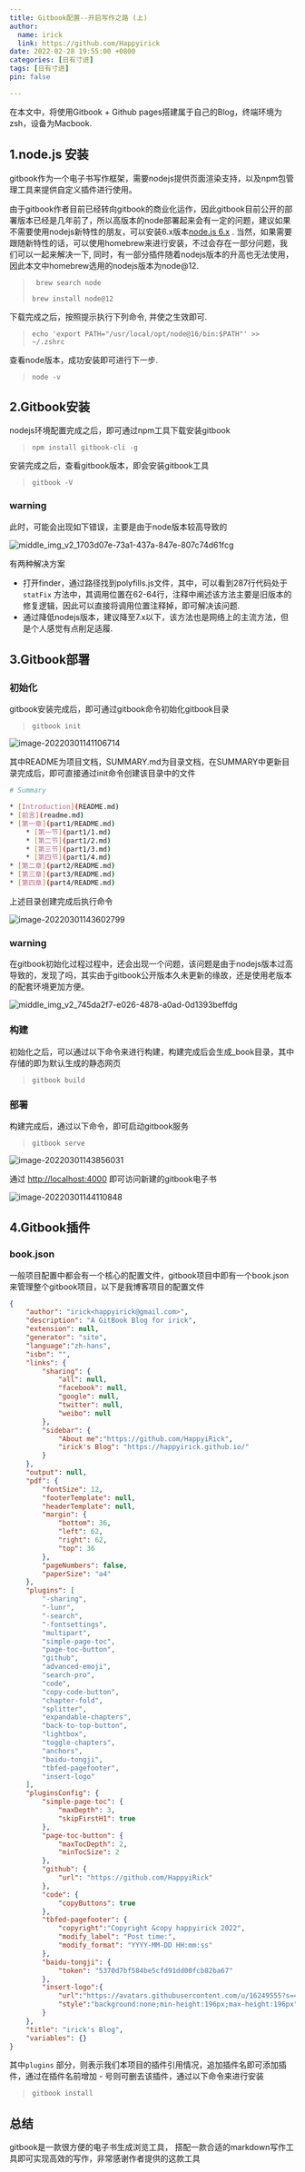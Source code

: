 ```yaml
---
title: Gitbook配置--开启写作之路 (上)
author:
  name: irick
  link: https://github.com/Happyirick
date: 2022-02-28 19:55:00 +0800
categories: [日有寸进]
tags: [日有寸进]
pin: false

---
```


在本文中，将使用Gitbook + Github pages搭建属于自己的Blog，终端环境为zsh，设备为Macbook. 

<!-- toc -->

## 1.node.js 安装

gitbook作为一个电子书写作框架，需要nodejs提供页面渲染支持，以及npm包管理工具来提供自定义插件进行使用。

由于gitbook作者目前已经转向gitbook的商业化运作，因此gitbook目前公开的部署版本已经是几年前了，所以高版本的node部署起来会有一定的问题，建议如果不需要使用nodejs新特性的朋友，可以安装6.x版本[node.js 6.x](https://registry.npmmirror.com/binary.html?path=node/latest-v6.x/) . 当然，如果需要跟随新特性的话，可以使用homebrew来进行安装，不过会存在一部分问题，我们可以一起来解决一下, 同时，有一部分插件随着nodejs版本的升高也无法使用，因此本文中homebrew选用的nodejs版本为node@12. 

> ``` brew search node```
>
> ```brew install node@12 ```

下载完成之后，按照提示执行下列命令, 并使之生效即可.

> ```echo 'export PATH="/usr/local/opt/node@16/bin:$PATH"' >> ~/.zshrc```

查看node版本，成功安装即可进行下一步.

> ```node -v```

## 2.Gitbook安装

nodejs环境配置完成之后，即可通过npm工具下载安装gitbook

> ```npm install gitbook-cli -g```

安装完成之后，查看gitbook版本，即会安装gitbook工具

> ```gitbook -V```

### warning 

此时，可能会出现如下错误，主要是由于node版本较高导致的

![middle_img_v2_1703d07e-73a1-437a-847e-807c74d61fcg](https://cdn.jsdelivr.net/gh/HappyiRick/Album/Blogimg/202203012020940.png)

有两种解决方案

- 打开finder，通过路径找到polyfills.js文件，其中，可以看到287行代码处于```statFix``` 方法中，其调用位置在62-64行，注释中阐述该方法主要是旧版本的修复逻辑，因此可以直接将调用位置注释掉，即可解决该问题.
- 通过降低nodejs版本，建议降至7.x以下，该方法也是网络上的主流方法，但是个人感觉有点削足适履.

## 3.Gitbook部署

### 初始化

gitbook安装完成后，即可通过gitbook命令初始化gitbook目录

> ```gitbook init```

![image-20220301141106714](https://cdn.jsdelivr.net/gh/HappyiRick/Album/Blogimg/202203012020934.png)

其中README为项目文档，SUMMARY.md为目录文档，在SUMMARY中更新目录完成后，即可直接通过init命令创建该目录中的文件

```bash
# Summary

* [Introduction](README.md)
* [前言](readme.md)
* [第一章](part1/README.md)
    * [第一节](part1/1.md)
    * [第二节](part1/2.md)
    * [第三节](part1/3.md)
    * [第四节](part1/4.md)
* [第二章](part2/README.md)
* [第三章](part3/README.md)
* [第四章](part4/README.md)
```

上述目录创建完成后执行命令

![image-20220301143602799](https://cdn.jsdelivr.net/gh/HappyiRick/Album/Blogimg/202203012020936.png)

### warning 

在gitbook初始化过程过程中，还会出现一个问题，该问题是由于nodejs版本过高导致的，发现了吗，其实由于gitbook公开版本久未更新的缘故，还是使用老版本的配套环境更加方便。

![middle_img_v2_745da2f7-e026-4878-a0ad-0d1393beffdg](https://cdn.jsdelivr.net/gh/HappyiRick/Album/Blogimg/202203012020939.png)

### 构建

初始化之后，可以通过以下命令来进行构建，构建完成后会生成_book目录，其中存储的即为默认生成的静态网页

> ```gitbook build```

### 部署

构建完成后，通过以下命令，即可启动gitbook服务

> ```gitbook serve```

![image-20220301143856031](https://cdn.jsdelivr.net/gh/HappyiRick/Album/Blogimg/202203012020937.png)

通过 [http://localhost:4000](http://localhost:4000) 即可访问新建的gitbook电子书

![image-20220301144110848](https://cdn.jsdelivr.net/gh/HappyiRick/Album/Blogimg/202203012020938.png)

## 4.Gitbook插件

### book.json

一般项目配置中都会有一个核心的配置文件，gitbook项目中即有一个book.json来管理整个gitbook项目，以下是我博客项目的配置文件

```json
{
    "author": "irick<happyirick@gmail.com>",
    "description": "A GitBook Blog for irick",
    "extension": null,
    "generator": "site",
    "language":"zh-hans",
    "isbn": "",
    "links": {
        "sharing": {
            "all": null,
            "facebook": null,
            "google": null,
            "twitter": null,
            "weibo": null
        },
        "sidebar": {
            "About me":"https://github.com/HappyiRick",
            "irick's Blog": "https://happyirick.github.io/"
        }
    },
    "output": null,
    "pdf": {
        "fontSize": 12,
        "footerTemplate": null,
        "headerTemplate": null,
        "margin": {
            "bottom": 36,
            "left": 62,
            "right": 62,
            "top": 36
        },
        "pageNumbers": false,
        "paperSize": "a4"
    },
    "plugins": [
        "-sharing",
        "-lunr", 
        "-search",
        "-fontsettings",
        "multipart",
        "simple-page-toc",
        "page-toc-button",
        "github",
        "advanced-emoji",
        "search-pro",
        "code",
        "copy-code-button",
        "chapter-fold",
        "splitter",
        "expandable-chapters",
        "back-to-top-button",
        "lightbox",
        "toggle-chapters",
        "anchors",
        "baidu-tongji",
        "tbfed-pagefooter",
        "insert-logo"
    ],
    "pluginsConfig": {
        "simple-page-toc": {
            "maxDepth": 3,
            "skipFirstH1": true
        },
        "page-toc-button": {
            "maxTocDepth": 2,
            "minTocSize": 2
        },
        "github": {
            "url": "https://github.com/HappyiRick"
        },
        "code": {
            "copyButtons": true
        },
        "tbfed-pagefooter": {
            "copyright":"Copyright &copy happyirick 2022",
            "modify_label": "Post time:",
            "modify_format": "YYYY-MM-DD HH:mm:ss"
        },
        "baidu-tongji": {
            "token": "5370d7bf584be5cfd91dd00fcb82ba67"
        },
        "insert-logo":{
            "url":"https://avatars.githubusercontent.com/u/16249555?s=400&u=45da22298bf8c55f726807d1ba94740343d14f20&v=4",
            "style":"background:none;min-height:196px;max-height:196px"
        }
    },
    "title": "irick's Blog",
    "variables": {}
}
```

其中```plugins``` 部分，则表示我们本项目的插件引用情况，追加插件名即可添加插件，通过在插件名前增加 - 号则可删去该插件，通过以下命令来进行安装

> ```gitbook install```

## 总结

gitbook是一款很方便的电子书生成浏览工具， 搭配一款合适的markdown写作工具即可实现高效的写作，非常感谢作者提供的这款工具

<!-- endtoc -->

